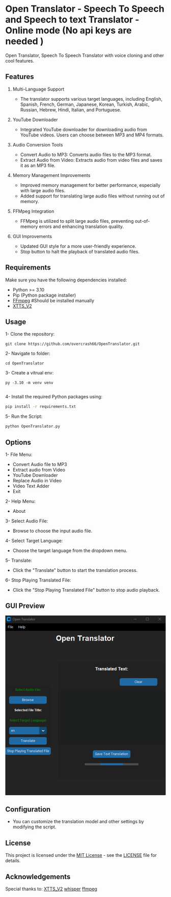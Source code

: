 # Open Translator - Speech To Speech and Speech to text Translator - Online mode (No api keys are needed )

Open Translator, Speech To Speech Translator with voice cloning and other cool features.

## Features

1. Multi-Language Support

   - The translator supports various target languages, including English, Spanish, French, German, Japanese, Korean, Turkish, Arabic, Russian, Hebrew, Hindi, Italian, and Portuguese.

2. YouTube Downloader

   - Integrated YouTube downloader for downloading audio from YouTube videos. Users can choose between MP3 and MP4 formats.

3. Audio Conversion Tools

   - Convert Audio to MP3: Converts audio files to the MP3 format.
   - Extract Audio from Video: Extracts audio from video files and saves it as an MP3 file.

4. Memory Management Improvements

   - Improved memory management for better performance, especially with large audio files.
   - Added support for translating large audio files without running out of memory.

5. FFMpeg Integration

   - FFMpeg is utilized to split large audio files, preventing out-of-memory errors and enhancing translation quality.

6. GUI Improvements

   - Updated GUI style for a more user-friendly experience.
   - Stop button to halt the playback of translated audio files.

## Requirements

Make sure you have the following dependencies installed:

- Python >= 3.10
- Pip (Python package installer)
- [FFmpeg](https://ffmpeg.org/download.html) #Should be installed manually
- [XTTS_V2](https://huggingface.co/coqui/XTTS-v2)

## Usage

1- Clone the repository:

```
git clone https://github.com/overcrash66/OpenTranslator.git
```

2- Navigate to folder:

```
cd OpenTranslator
```

3- Create a vitrual env:

```
py -3.10 -m venv venv
```

```

```

4- Install the required Python packages using:

```bash
pip install -r requirements.txt
```

5- Run the Script:

```bash
python OpenTranslator.py
```

## Options

1- File Menu:

- Convert Audio file to MP3
- Extract audio from Video
- YouTube Downloader
- Replace Audio in Video
- Video Text Adder
- Exit

2- Help Menu:

- About

3- Select Audio File:

- Browse to choose the input audio file.

4- Select Target Language:

- Choose the target language from the dropdown menu.

5- Translate:

- Click the "Translate" button to start the translation process.

6- Stop Playing Translated File:

- Click the "Stop Playing Translated File" button to stop audio playback.

## GUI Preview

![Redesigned (Custom)](Screenshot2.png)

## Configuration

- You can customize the translation model and other settings by modifying the script.

## License

This project is licensed under the [MIT License](https://opensource.org/licenses/MIT) - see the [LICENSE](LICENSE) file for details.

## Acknowledgements

Special thanks to:
[XTTS_V2](https://huggingface.co/coqui/XTTS-v2)
[whisper](https://github.com/openai/whisper)
[ffmpeg](https://ffmpeg.org/)
